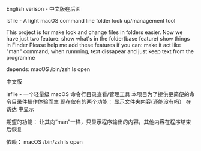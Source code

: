 English verison - 中文版在后面

lsfile - A light macOS command line folder look up/management tool

This project is for make look and change files in folders easier.
Now we have just two feature:
show what's in the folder(base feature)
show things in Finder
Please help me add these features if you can:
make it act like "man" command, when runnning, text dissapear and just keep text from the programme


depends:
macOS
/bin/zsh
ls
open


中文版

lsfile - 一个轻量级 macOS 命令行目录查看/管理工具
本项目为了提供更简便的命令目录件操作体验而生
现在仅有的两个功能：
显示文件夹内容(还能没有吗）
在 访达 中显示

期望的功能：
让其向“man”一样，只显示程序输出的内容，其他内容在程序结束后恢复

依赖：
macOS
/bin/zsh
ls
open

